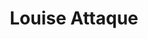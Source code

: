 ---
layout: post
category: concert
title: Louise Attaque
artists: 
- Louise Attaque
place: 
- Élysée Montmartre
country: France
city: Paris
---